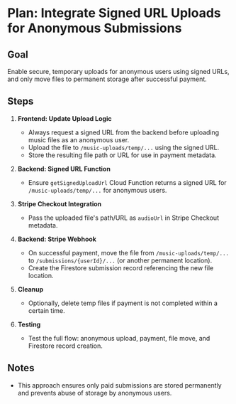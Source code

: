 # Plan: Integrate Signed URL Uploads for Anonymous Submissions

## Goal
Enable secure, temporary uploads for anonymous users using signed URLs, and only move files to permanent storage after successful payment.

## Steps
1. **Frontend: Update Upload Logic**
   - Always request a signed URL from the backend before uploading music files as an anonymous user.
   - Upload the file to `/music-uploads/temp/...` using the signed URL.
   - Store the resulting file path or URL for use in payment metadata.

2. **Backend: Signed URL Function**
   - Ensure `getSignedUploadUrl` Cloud Function returns a signed URL for `/music-uploads/temp/...` for anonymous users.

3. **Stripe Checkout Integration**
   - Pass the uploaded file's path/URL as `audioUrl` in Stripe Checkout metadata.

4. **Backend: Stripe Webhook**
   - On successful payment, move the file from `/music-uploads/temp/...` to `/submissions/{userId}/...` (or another permanent location).
   - Create the Firestore submission record referencing the new file location.

5. **Cleanup**
   - Optionally, delete temp files if payment is not completed within a certain time.

6. **Testing**
   - Test the full flow: anonymous upload, payment, file move, and Firestore record creation.

## Notes
- This approach ensures only paid submissions are stored permanently and prevents abuse of storage by anonymous users. 
